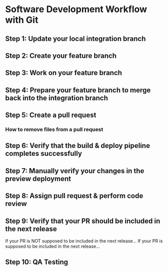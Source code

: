 # Software Development Workflow with Git

## Step 1: Update your local integration branch


## Step 2: Create your feature branch


## Step 3: Work on your feature branch


## Step 4: Prepare your feature branch to merge back into the integration branch


## Step 5: Create a pull request


### How to remove files from a pull request


## Step 6: Verify that the build & deploy pipeline completes successfully


## Step 7: Manually verify your changes in the preview deployment


## Step 8: Assign pull request & perform code review


## Step 9: Verify that your PR should be included in the next release

If your PR is NOT supposed to be included in the next release…
If your PR is supposed to be included in the next release…

## Step 10: QA Testing
